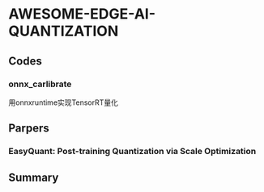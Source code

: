 # AWESOME-EDGE-AI-QUANTIZATION

## Codes
### onnx_carlibrate
用onnxruntime实现TensorRT量化

## Parpers

### EasyQuant: Post-training Quantization via Scale Optimization

## Summary
